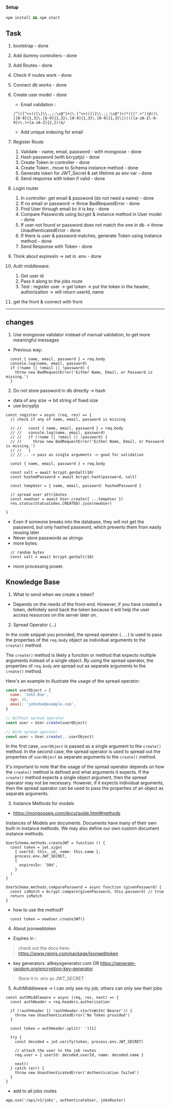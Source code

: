 #### Setup

```bash
npm install && npm start
```

## Task

1. bootstrap - done
2. Add dummy controllers - done
3. Add Routes - done
4. Check if routes work - done
5. Connect db works - done
6. Create user model - done

   - Email validation :

   ```regex
   /^(([^<>()[\]\\.,;:\s@"]+(\.[^<>()[\]\\.,;:\s@"]+)*)|(".+"))@((\[[0-9]{1,3}\.[0-9]{1,3}\.[0-9]{1,3}\.[0-9]{1,3}\])|(([a-zA-Z\-0-9]+\.)+[a-zA-Z]{2,}))$/
   ```

   - Add unique indexing for email

7. Register Route

   1. Validate - name, email, password - with mongoose - done
   2. Hash password (with bcryptjs) - done
   3. Create Token in controller - done
   4. Create Token , move to Schema instance method - done
   5. Generate token for JWT_Secret & set lifetime as env var - done
   6. Send response with token if valid - done

8. Login router

   1. In controller: get email & password (do not need a name) - done
   2. If no email or password -> throw BadRequestError - done
   3. Find User through email bc it is key - done
   4. Compare Passwords using bcrypt & instance method in User model - done
   5. If user not found or password does not match the one in db -> throw UnauthenticatedError - done
   6. If there is user & password matches, generate Token using instance method - done
   7. Send Response with Token - done

9. Think about expiresIn -> set in .env - done

10. Auth middleware:

    1. Get user id
    2. Pass it along to the jobs route
    3. Test : register user -> get token -> put the token in the header, authorization -> will return userId, name

11. get the front & connect with front

---

## changes

1. Use mongoose validator instead of manual validation, to get more meaningful messages

- Previous way:

```
  const { name, email, password } = req.body
  console.log(name, email, password)
  if (!name || !email || !password) {
    throw new BadRequestError('Either Name, Email, or Password is missing.')
  }
```

2. Do not store password in db directly -> hash

- data of any size -> bit string of fixed size
- use bcryptjs

```
const register = async (req, res) => {
  // check if any of name, email, password is missing

  // //   const { name, email, password } = req.body
  // //   console.log(name, email, password)
  // //   if (!name || !email || !password) {
  // //     throw new BadRequestError('Either Name, Email, or Password is missing.')
  // //   }
  // // .. -> pass as single arguments -> good for validation

  const { name, email, password } = req.body

  const salt = await bcrypt.genSalt(10)
  const hashedPassword = await bcrypt.hash(password, salt)

  const tempUser = { name, email, password: hashedPassword }

  // spread user attributes
  const newUser = await User.create({ ...tempUser })
  res.status(StatusCodes.CREATED).json(newUser)

}
```

- Even if someone breaks into the database, they will not get the password, but only hashed password, which prevents them from easily reusing later
- Never store passwords as strings
- more bytes:

```
  // random bytes
  const salt = await bcrypt.genSalt(10)
```

- more processing power.

## Knowledge Base

1. What to send when we create a token?

- Depends on the needs of the front-end. However, if you have created a token, definitely send back the token because it will help the user access resources on the server later on.

2. Spread Operator (...)

In the code snippet you provided, the spread operator (`...`) is used to pass the properties of the `req.body` object as individual arguments to the `create()` method.

The `create()` method is likely a function or method that expects multiple arguments instead of a single object. By using the spread operator, the properties of `req.body` are spread out as separate arguments to the `create()` method.

Here's an example to illustrate the usage of the spread operator:

```javascript
const userObject = {
  name: 'John Doe',
  age: 25,
  email: 'johndoe@example.com',
}

// Without spread operator
const user = User.create(userObject)

// With spread operator
const user = User.create(...userObject)
```

In the first case, `userObject` is passed as a single argument to the `create()` method. In the second case, the spread operator is used to spread out the properties of `userObject` as separate arguments to the `create()` method.

It's important to note that the usage of the spread operator depends on how the `create()` method is defined and what arguments it expects. If the `create()` method expects a single object argument, then the spread operator may not be necessary. However, if it expects individual arguments, then the spread operator can be used to pass the properties of an object as separate arguments.

3. Instance Methods for models

- https://mongoosejs.com/docs/guide.html#methods

Instances of Models are documents. Documents have many of their own built-in instance methods. We may also define our own custom document instance methods.

```
UserSchema.methods.createJWT = function () {
  const token = jwt.sign(
    { userId: this._id, name: this.name },
    process.env.JWT_SECRET,
    {
      expiresIn: '30d',
    }
  )
}

UserSchema.methods.comparePassword = async function (givenPassword) {
  const isMatch = bcrypt.compare(givenPassword, this.password) // true
  return isMatch
}
```

- how to use the method?

```
  const token = newUser.createJWT()
```

4. About jsonwebtoken

- Expires in :

> check out the docs here: https://www.npmjs.com/package/jsonwebtoken

- key generators: allkeysgenerator.com OR https://generate-random.org/encryption-key-generator

> Store it in .env as JWT_SECRET

5. AuthMiddleware -> I can only see my job, others can only see their jobs

```
const authMiddleware = async (req, res, next) => {
  const authHeader = req.headers.authorization

  if (!authHeader || !authHeader.startsWith('Bearer')) {
    throw new UnauthenticatedError('No Token provided')
  }

  const token = authHeader.split(' ')[1]

  try {
    const decoded = jwt.verify(token, process.env.JWT_SECRET)

    // attach the user to the job routes
    req.user = { userId: decoded.userId, name: decoded.name }

    next()
  } catch (err) {
    throw new UnauthenticatedError('Authentication failed')
  }
}
```

- add to all jobs routes

```
app.use('/api/v1/jobs', authenticateUser, jobsRouter)
```
